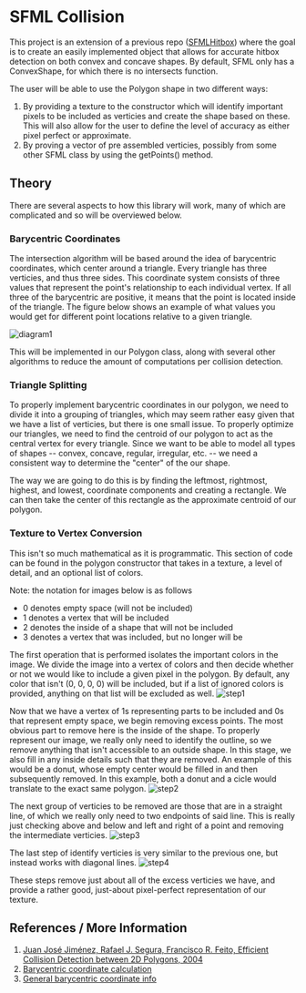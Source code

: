 # SFML Collision

This project is an extension of a previous repo ([SFMLHitbox](https://github.com/Jfeatherstone/SFMLHitbox)) where the goal is to create an easily implemented object that allows for accurate hitbox detection on both convex and concave shapes. By default, SFML only has a ConvexShape, for which there is no intersects function.


The user will be able to use the Polygon shape in two different ways:

1. By providing a texture to the constructor which will identify important pixels to be included as verticies and create the shape based on these. This will also allow for the user to define the level of accuracy as either pixel perfect or approximate.
2. By proving a vector of pre assembled verticies, possibly from some other SFML class by using the getPoints() method.


## Theory

There are several aspects to how this library will work, many of which are complicated and so will be overviewed below.


### Barycentric Coordinates

The intersection algorithm will be based around the idea of barycentric coordinates, which center around a triangle. Every triangle has three verticies, and thus three sides. This coordinate system consists of three values that represent the point's relationship to each individual vertex. If all three of the barycentric are positive, it means that the point is located inside of the triangle. The figure below shows an example of what values you would get for different point locations relative to a given triangle.

![diagram1](https://raw.githubusercontent.com/Jfeatherstone/SFMLCollision/master/Images/diagram1.png)


This will be implemented in our Polygon class, along with several other algorithms to reduce the amount of computations per collision detection.

### Triangle Splitting

To properly implement barycentric coordinates in our polygon, we need to divide it into a grouping of triangles, which may seem rather easy given that we have a list of verticies, but there is one small issue. To properly optimize our triangles,
we need to find the centroid of our polygon to act as the central vertex for every triangle. Since we want to be able to model all types of shapes -- convex, concave, regular, irregular, etc. -- we need a consistent way to determine the "center" of the our shape.

The way we are going to do this is by finding the leftmost, rightmost, highest, and lowest, coordinate components and creating a rectangle. We can then take the center of this rectangle as the approximate centroid of our polygon.

### Texture to Vertex Conversion

This isn't so much mathematical as it is programmatic. This section of code can be found in the polygon constructor that takes in a texture, a level of detail, and an optional list of colors.

Note: the notation for images below is as follows
- 0 denotes empty space (will not be included)
- 1 denotes a vertex that will be included
- 2 denotes the inside of a shape that will not be included
- 3 denotes a vertex that was included, but no longer will be


The first operation that is performed isolates the important colors in the image. We divide the image into a vertex of colors and then decide whether or not we would like to include a given pixel in the polygon. By default, any color that isn't (0, 0, 0, 0) will be included, but if a list of ignored colors is provided, anything on that list will be excluded as well.
![step1](https://raw.githubusercontent.com/Jfeatherstone/SFMLCollision/master/Images/step1.jpg)

Now that we have a vertex of 1s representing parts to be included and 0s that represent empty space, we begin removing excess points. The most obvious part to remove here is the inside of the shape. To properly represent our image, we really only need to identify the outline, so we remove anything that isn't accessible to an outside shape. In this stage, we also fill in any inside details such that they are removed. An example of this would be a donut, whose empty center would be filled in and then subsequently removed. In this example, both a donut and a cicle would translate to the exact same polygon.
![step2](https://raw.githubusercontent.com/Jfeatherstone/SFMLCollision/master/Images/step2.jpg)

The next group of verticies to be removed are those that are in a straight line, of which we really only need to two endpoints of said line. This is really just checking above and below and left and right of a point and removing the intermediate verticies.
![step3](https://raw.githubusercontent.com/Jfeatherstone/SFMLCollision/master/Images/step3.jpg)

The last step of identify verticies is very similar to the previous one, but instead works with diagonal lines.
![step4](https://raw.githubusercontent.com/Jfeatherstone/SFMLCollision/master/Images/step4.jpg)

These steps remove just about all of the excess verticies we have, and provide a rather good, just-about pixel-perfect representation of our texture.

## References / More Information

1. [Juan José Jiménez, Rafael J. Segura, Francisco R. Feito, Efficient Collision Detection between 2D Polygons, 2004](http://wscg.zcu.cz/wscg2004/Papers_2004_Full/B83.pdf)
2. [Barycentric coordinate calculation](https://gamedev.stackexchange.com/questions/23743/whats-the-most-efficient-way-to-find-barycentric-coordinates)
3. [General barycentric coordinate info](https://en.wikipedia.org/wiki/Barycentric_coordinate_system)